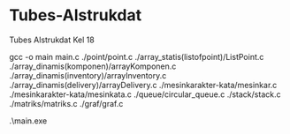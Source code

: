 # Tubes-Alstrukdat
Tubes Alstrukdat Kel 18

gcc -o main main.c ./point/point.c ./array_statis(listofpoint)/ListPoint.c ./array_dinamis(komponen)/arrayKomponen.c ./array_dinamis(inventory)/arrayInventory.c ./array_dinamis(delivery)/arrayDelivery.c ./mesinkarakter-kata/mesinkar.c ./mesinkarakter-kata/mesinkata.c ./queue/circular_queue.c ./stack/stack.c ./matriks/matriks.c ./graf/graf.c

.\main.exe
